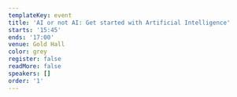 ```yaml
---
templateKey: event
title: 'AI or not AI: Get started with Artificial Intelligence'
starts: '15:45'
ends: '17:00'
venue: Gold Hall
color: grey
register: false
readMore: false
speakers: []
order: '1'
---
```

